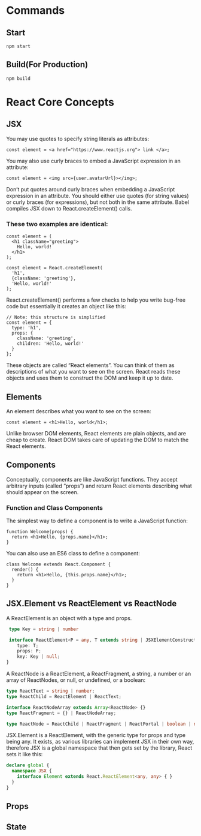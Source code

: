# Commands
## Start 
```react
npm start
```
## Build(For Production)
```react
npm build
```

# React Core Concepts

## JSX 
You may use quotes to specify string literals as attributes:
```JSX
const element = <a href="https://www.reactjs.org"> link </a>;
```
You may also use curly braces to embed a JavaScript expression in an attribute:
```JSX
const element = <img src={user.avatarUrl}></img>;
```
Don’t put quotes around curly braces when embedding a JavaScript expression in an attribute. You should either use quotes (for string values) or curly braces (for expressions), but not both in the same attribute.
Babel compiles JSX down to React.createElement() calls.

### These two examples are identical:
```JSX
const element = (
  <h1 className="greeting">
    Hello, world!
  </h1>
);
```
```JSX
const element = React.createElement(
  'h1',
  {className: 'greeting'},
  'Hello, world!'
);
```

React.createElement() performs a few checks to help you write bug-free code but essentially it creates an object like this:
```JSX
// Note: this structure is simplified
const element = {
  type: 'h1',
  props: {
    className: 'greeting',
    children: 'Hello, world!'
  }
};
```
These objects are called “React elements”. You can think of them as descriptions of what you want to see on the screen. React reads these objects and uses them to construct the DOM and keep it up to date.
## Elements
An element describes what you want to see on the screen:
```JSX
const element = <h1>Hello, world</h1>;
```
Unlike browser DOM elements, React elements are plain objects, and are cheap to create. React DOM takes care of updating the DOM to match the React elements.

## Components
Conceptually, components are like JavaScript functions. They accept arbitrary inputs (called “props”) and return React elements describing what should appear on the screen.

### Function and Class Components

The simplest way to define a component is to write a JavaScript function:
```JSX
function Welcome(props) {
  return <h1>Hello, {props.name}</h1>;
}
```
You can also use an ES6 class to define a component:
```JSX
class Welcome extends React.Component {
  render() {
    return <h1>Hello, {this.props.name}</h1>;
  }
}
```

## JSX.Element vs ReactElement vs ReactNode
A ReactElement is an object with a type and props.
```typescript
 type Key = string | number

 interface ReactElement<P = any, T extends string | JSXElementConstructor<any> = string | JSXElementConstructor<any>> {
    type: T;
    props: P;
    key: Key | null;
}
```
A ReactNode is a ReactElement, a ReactFragment, a string, a number or an array of ReactNodes, or null, or undefined, or a boolean:
```typescript
type ReactText = string | number;
type ReactChild = ReactElement | ReactText;

interface ReactNodeArray extends Array<ReactNode> {}
type ReactFragment = {} | ReactNodeArray;

type ReactNode = ReactChild | ReactFragment | ReactPortal | boolean | null | undefined;
```

JSX.Element is a ReactElement, with the generic type for props and type being any. It exists, as various libraries can implement JSX in their own way, therefore JSX is a global namespace that then gets set by the library, React sets it like this:
```typescript
declare global {
  namespace JSX {
    interface Element extends React.ReactElement<any, any> { }
  }
}
```
## Props
## State
